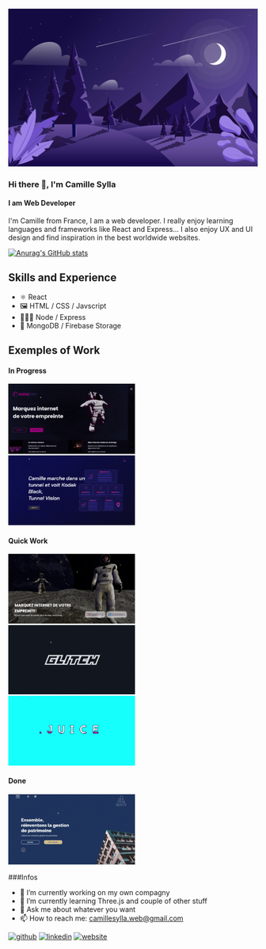 ![I am Web Developer](https://github.com/CamilleSylla/CamilleSylla/blob/main/bc.png)

### Hi there 👋, I'm Camille Sylla
#### I am Web Developer

I'm Camille from France, I am a web developer. I really enjoy learning languages and frameworks like React and Express...
I also enjoy UX and UI design and find inspiration in the best worldwide websites.

[![Anurag's GitHub stats](https://github-readme-stats.vercel.app/api?username=CamilleSylla)](https://github.com/anuraghazra/github-readme-stats)

## Skills and Experience
* ⚛ React
* 🖼 HTML / CSS / Javscript
* 👨🏾‍💻 Node / Express 
* 📂 MongoDB / Firebase Storage

## Exemples of Work
#### In Progress 
<div style="display: flex, justify-content: space-evenly, width: 100%">
<img src="https://github.com/CamilleSylla/CamilleSylla/blob/main/NewID.gif" width="256"/>
<img src="https://github.com/CamilleSylla/CamilleSylla/blob/main/MenuStuff.gif" width="256"/>
  </div>

#### Quick Work
<div style="display: flex, justify-content: space-evenly, width: 100%">
<img src="https://github.com/CamilleSylla/CamilleSylla/blob/main/ID%20Vid%C3%A9o%20Game.gif" width="256"/>
<img src="https://github.com/CamilleSylla/CamilleSylla/blob/main/Glitch.gif" width="256"/>
  <img src="https://github.com/CamilleSylla/CamilleSylla/blob/main/Juice.gif" width="256"/>
  </div>
  
#### Done
<div style="display: flex, justify-content: space-evenly, width: 100%">
  <img src="https://github.com/CamilleSylla/CamilleSylla/blob/main/Demetis.gif" width="256"/>
  </div>
  
###Infos


- 🔭 I’m currently working on my own compagny 
- 🌱 I’m currently learning Three.js and couple of other stuff 
- 💬 Ask me about whatever you want 
- 📫 How to reach me: camillesylla.web@gmail.com 


[<img src='https://cdn.jsdelivr.net/npm/simple-icons@3.0.1/icons/github.svg' alt='github' height='40'>](https://github.com/CamilleSylla)  [<img src='https://cdn.jsdelivr.net/npm/simple-icons@3.0.1/icons/linkedin.svg' alt='linkedin' height='40'>](https://www.linkedin.com/in/https://www.linkedin.com/in/camille-sylla-dev//)  [<img src='https://cdn.jsdelivr.net/npm/simple-icons@3.0.1/icons/icloud.svg' alt='website' height='40'>](https://camille-sylla.netlify.app/)  


